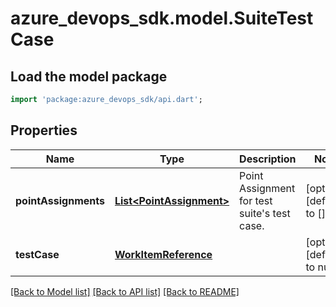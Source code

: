 # azure_devops_sdk.model.SuiteTestCase

## Load the model package
```dart
import 'package:azure_devops_sdk/api.dart';
```

## Properties
Name | Type | Description | Notes
------------ | ------------- | ------------- | -------------
**pointAssignments** | [**List&lt;PointAssignment&gt;**](PointAssignment.md) | Point Assignment for test suite&#39;s test case. | [optional] [default to []]
**testCase** | [**WorkItemReference**](WorkItemReference.md) |  | [optional] [default to null]

[[Back to Model list]](../README.md#documentation-for-models) [[Back to API list]](../README.md#documentation-for-api-endpoints) [[Back to README]](../README.md)


